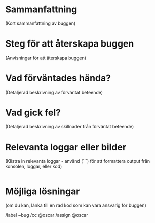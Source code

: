 # Sammanfattning

(Kort sammanfattning av buggen)


# Steg för att återskapa buggen

(Anvisningar för att återskapa buggen)


# Vad förväntades hända?

(Detaljerad beskrivning av förväntat beteende)


# Vad gick fel?

(Detaljerad beskrivning av skillnader från förväntat beteende)


# Relevanta loggar eller bilder

(Klistra in relevanta loggar - använd (```) för att formattera output från konsolen,
loggar, eller kod)

```
```


# Möjliga lösningar

(om du kan, länka till en rad kod som kan vara ansvarig för buggen)

/label ~bug
/cc @oscar
/assign @oscar

